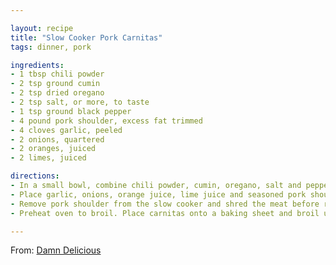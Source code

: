 ```yaml
---

layout: recipe
title: "Slow Cooker Pork Carnitas"
tags: dinner, pork

ingredients:
- 1 tbsp chili powder
- 2 tsp ground cumin
- 2 tsp dried oregano
- 2 tsp salt, or more, to taste
- 1 tsp ground black pepper
- 4 pound pork shoulder, excess fat trimmed
- 4 cloves garlic, peeled
- 2 onions, quartered
- 2 oranges, juiced
- 2 limes, juiced

directions:
- In a small bowl, combine chili powder, cumin, oregano, salt and pepper. Season pork shoulder with spice mixture, rubbing in thoroughly on all sides.
- Place garlic, onions, orange juice, lime juice and seasoned pork shoulder into a slow cooker. Cover and cook on low heat for 8 hours or high for 4-5 hours.
- Remove pork shoulder from the slow cooker and shred the meat before returning to the pot with the juices; season with salt and pepper, to taste, if needed. Cover and keep warm for an additional 30 minutes.
- Preheat oven to broil. Place carnitas onto a baking sheet and broil until crisp and crusted, about 3-4 minutes.

---
```


From: <a href="https://damndelicious.net/2014/10/10/slow-cooker-pork-carnitas/">Damn Delicious</a>
